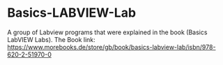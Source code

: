 # Basics-LABVIEW-Lab
A group of Labview programs that were explained in the book (Basics LabVIEW Labs). The Book link: https://www.morebooks.de/store/gb/book/basics-labview-lab/isbn/978-620-2-51970-0
